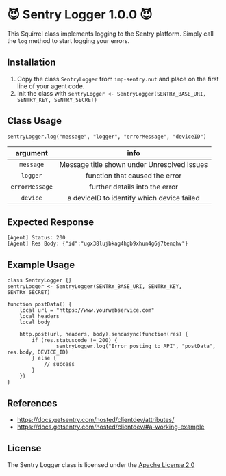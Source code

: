 # :smiling_imp: Sentry Logger 1.0.0 :smiling_imp:

This Squirrel class implements logging to the Sentry platform. Simply call the `log` method to start logging your errors.

## Installation

1. Copy the class `SentryLogger` from `imp-sentry.nut` and place on the first line of your agent code.
2. Init the class with `sentryLogger <- SentryLogger(SENTRY_BASE_URI, SENTRY_KEY, SENTRY_SECRET)`

## Class Usage
```
sentryLogger.log("message", "logger", "errorMessage", "deviceID")
```

argument       | info                                        |
:------:       | :-----------------------------------------: |
`message`      | Message title shown under Unresolved Issues |
`logger`       | function that caused the error              |
`errorMessage` | further details into the error              |
`device`       | a deviceID to identify which device failed  |

## Expected Response

```
[Agent]	Status: 200
[Agent]	Res Body: {"id":"ugx38lujbkag4hgb9xhun4g6j7tenqhv"}
```

## Example Usage

```
class SentryLogger {}
sentryLogger <- SentryLogger(SENTRY_BASE_URI, SENTRY_KEY, SENTRY_SECRET)

function postData() {
	local url = "https://www.yourwebservice.com"
	local headers
	local body

	http.post(url, headers, body).sendasync(function(res) {
		if (res.statuscode != 200) {
				sentryLogger.log("Error posting to API", "postData", res.body, DEVICE_ID)
		} else {
			// success
		}
	})
}
```

## References

* https://docs.getsentry.com/hosted/clientdev/attributes/
* https://docs.getsentry.com/hosted/clientdev/#a-working-example

## License

The Sentry Logger class is licensed under the [Apache License 2.0](http://www.apache.org/licenses/LICENSE-2.0)
